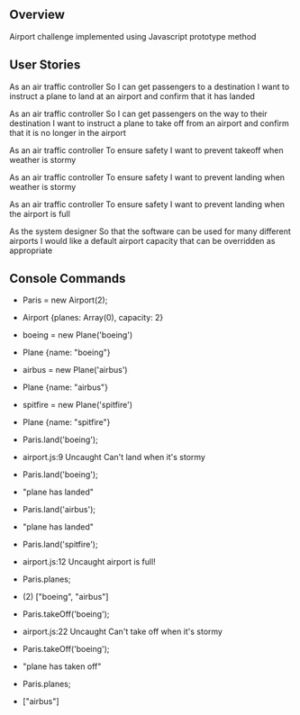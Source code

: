 ## Overview ##

Airport challenge implemented using Javascript prototype method

## User Stories ##

As an air traffic controller
So I can get passengers to a destination
I want to instruct a plane to land at an airport and confirm that it has landed

As an air traffic controller
So I can get passengers on the way to their destination
I want to instruct a plane to take off from an airport and confirm that it is no longer in the airport

As an air traffic controller
To ensure safety
I want to prevent takeoff when weather is stormy

As an air traffic controller
To ensure safety
I want to prevent landing when weather is stormy

As an air traffic controller
To ensure safety
I want to prevent landing when the airport is full

As the system designer
So that the software can be used for many different airports
I would like a default airport capacity that can be overridden as appropriate

## Console Commands ##

- Paris = new Airport(2);
- Airport {planes: Array(0), capacity: 2}

- boeing = new Plane('boeing')
- Plane {name: "boeing"}
- airbus = new Plane('airbus')
- Plane {name: "airbus"}
- spitfire = new Plane('spitfire')
- Plane {name: "spitfire"}

- Paris.land('boeing');
- airport.js:9 Uncaught Can't land when it's stormy

- Paris.land('boeing');
- "plane has landed"
- Paris.land('airbus');
- "plane has landed"
- Paris.land('spitfire');
- airport.js:12 Uncaught airport is full!

- Paris.planes;
- (2) ["boeing", "airbus"]

- Paris.takeOff('boeing');
- airport.js:22 Uncaught Can't take off when it's stormy
- Paris.takeOff('boeing');
- "plane has taken off"

- Paris.planes;
- ["airbus"]

